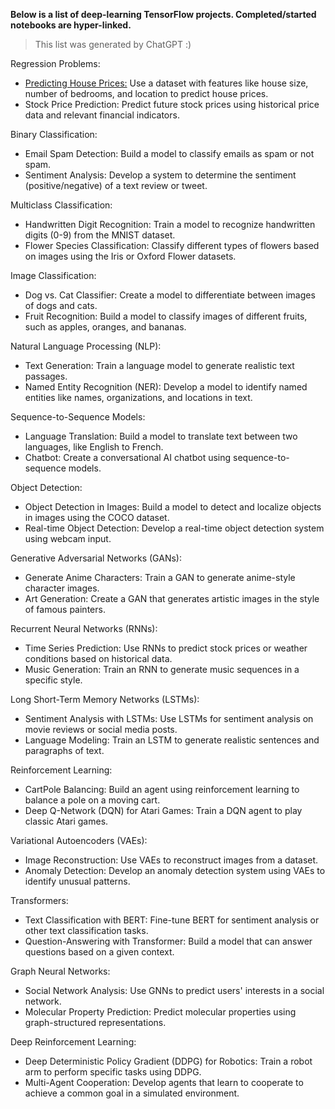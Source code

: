 **Below is a list of deep-learning TensorFlow projects. Completed/started notebooks are hyper-linked.**

> This list was generated by ChatGPT :)

Regression Problems:
* [Predicting House Prices:](https://colab.research.google.com/drive/1pOWrMxB9AxT8pVWg5BZ8UH0BtpL3XewH?usp=sharing) Use a dataset with features like house size, number of bedrooms, and location to predict house prices.
* Stock Price Prediction: Predict future stock prices using historical price data and relevant financial indicators.

Binary Classification:
* Email Spam Detection: Build a model to classify emails as spam or not spam.
* Sentiment Analysis: Develop a system to determine the sentiment (positive/negative) of a text review or tweet.

Multiclass Classification:
* Handwritten Digit Recognition: Train a model to recognize handwritten digits (0-9) from the MNIST dataset.
* Flower Species Classification: Classify different types of flowers based on images using the Iris or Oxford Flower datasets.
  
Image Classification:
* Dog vs. Cat Classifier: Create a model to differentiate between images of dogs and cats.
* Fruit Recognition: Build a model to classify images of different fruits, such as apples, oranges, and bananas.

Natural Language Processing (NLP):
* Text Generation: Train a language model to generate realistic text passages.
* Named Entity Recognition (NER): Develop a model to identify named entities like names, organizations, and locations in text.

Sequence-to-Sequence Models:
* Language Translation: Build a model to translate text between two languages, like English to French.
* Chatbot: Create a conversational AI chatbot using sequence-to-sequence models.

Object Detection:
* Object Detection in Images: Build a model to detect and localize objects in images using the COCO dataset.
* Real-time Object Detection: Develop a real-time object detection system using webcam input.

Generative Adversarial Networks (GANs):
* Generate Anime Characters: Train a GAN to generate anime-style character images.
* Art Generation: Create a GAN that generates artistic images in the style of famous painters.

Recurrent Neural Networks (RNNs):
* Time Series Prediction: Use RNNs to predict stock prices or weather conditions based on historical data.
* Music Generation: Train an RNN to generate music sequences in a specific style.

Long Short-Term Memory Networks (LSTMs):
* Sentiment Analysis with LSTMs: Use LSTMs for sentiment analysis on movie reviews or social media posts.
* Language Modeling: Train an LSTM to generate realistic sentences and paragraphs of text.

Reinforcement Learning:
* CartPole Balancing: Build an agent using reinforcement learning to balance a pole on a moving cart.
* Deep Q-Network (DQN) for Atari Games: Train a DQN agent to play classic Atari games.

Variational Autoencoders (VAEs):
* Image Reconstruction: Use VAEs to reconstruct images from a dataset.
* Anomaly Detection: Develop an anomaly detection system using VAEs to identify unusual patterns.

Transformers:
* Text Classification with BERT: Fine-tune BERT for sentiment analysis or other text classification tasks.
* Question-Answering with Transformer: Build a model that can answer questions based on a given context.

Graph Neural Networks:
* Social Network Analysis: Use GNNs to predict users' interests in a social network.
* Molecular Property Prediction: Predict molecular properties using graph-structured representations.

Deep Reinforcement Learning:
* Deep Deterministic Policy Gradient (DDPG) for Robotics: Train a robot arm to perform specific tasks using DDPG.
* Multi-Agent Cooperation: Develop agents that learn to cooperate to achieve a common goal in a simulated environment.
